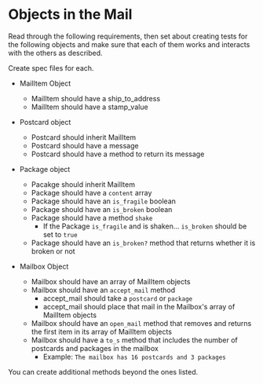 # Objects in the Mail

Read through the following requirements, then set about creating tests for the following objects and make sure that each of them works and interacts with the others as described.

Create spec files for each.

- MailItem Object
  - MailItem should have a ship_to_address
  - MailItem should have a stamp_value
- Postcard object
  - Postcard should inherit MailItem
  - Postcard should have a message
  - Postcard should have a method to return its message
- Package object
  - Pacakge should inherit MailItem
  - Package should have a `content` array
  - Package should have an `is_fragile` boolean
  - Package should have an `is_broken` boolean
  - Package should have a method `shake`
    - If the Package `is_fragile` and is shaken... `is_broken` should be set to `true`
  - Package should have an `is_broken?` method that returns whether it is broken or not

- Mailbox Object
  - Mailbox should have an array of MailItem objects
  - Mailbox should have an `accept_mail` method
    - accept_mail should take a `postcard` or `package`
    - accept_mail should place that mail in the Mailbox's array of MailItem objects
  - Mailbox should have an `open_mail` method that removes and returns the first item in its array of MailItem objects
  - Mailbox should have a `to_s` method that includes the number of postcards and packages in the mailbox
    - Example: `The mailbox has 16 postcards and 3 packages`
    

You can create additional methods beyond the ones listed.